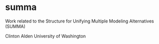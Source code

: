# summa

Work related to the Structure for Unifying Multiple Modeling Alternatives (SUMMA) 

Clinton Alden
University of Washington